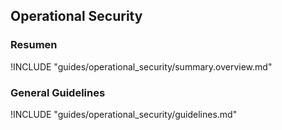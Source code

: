 ## Operational Security

### Resumen

!INCLUDE "guides/operational_security/summary.overview.md"

### General Guidelines

!INCLUDE "guides/operational_security/guidelines.md"
